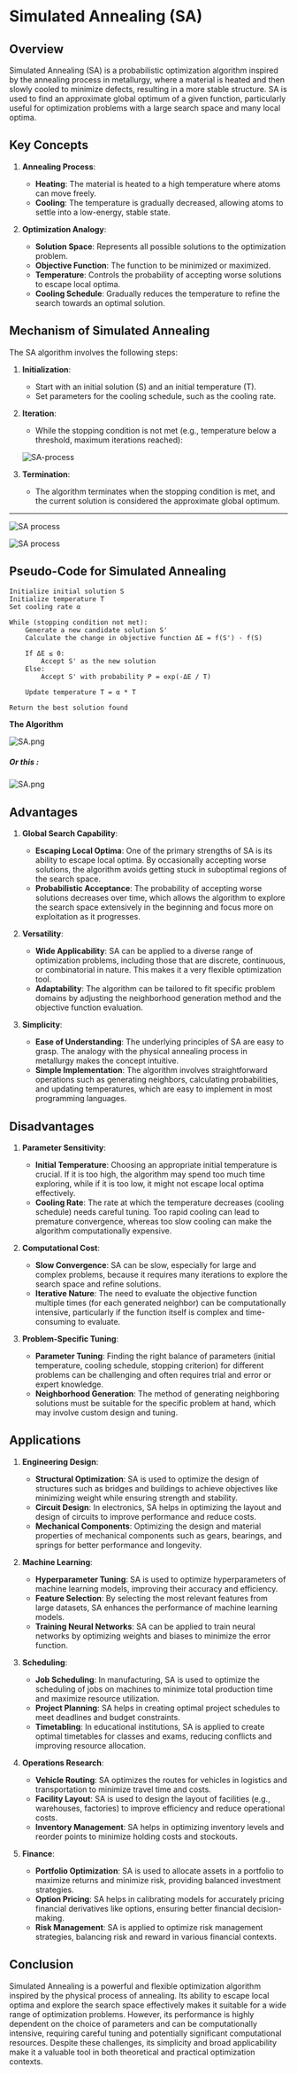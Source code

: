 # Simulated Annealing (SA)

## Overview

Simulated Annealing (SA) is a probabilistic optimization algorithm inspired by the annealing process in metallurgy, where a material is heated and then slowly cooled to minimize defects, resulting in a more stable structure. SA is used to find an approximate global optimum of a given function, particularly useful for optimization problems with a large search space and many local optima.

## Key Concepts

1. **Annealing Process**:
   - **Heating**: The material is heated to a high temperature where atoms can move freely.
   - **Cooling**: The temperature is gradually decreased, allowing atoms to settle into a low-energy, stable state.

2. **Optimization Analogy**:
   - **Solution Space**: Represents all possible solutions to the optimization problem.
   - **Objective Function**: The function to be minimized or maximized.
   - **Temperature**: Controls the probability of accepting worse solutions to escape local optima.
   - **Cooling Schedule**: Gradually reduces the temperature to refine the search towards an optimal solution.

## Mechanism of Simulated Annealing

The SA algorithm involves the following steps:

1. **Initialization**:
   - Start with an initial solution \(S\) and an initial temperature \(T\).
   - Set parameters for the cooling schedule, such as the cooling rate.

2. **Iteration**:
   - While the stopping condition is not met (e.g., temperature below a threshold, maximum iterations reached):

    ![SA-process](imgs/SA-process.png)

3. **Termination**:
   - The algorithm terminates when the stopping condition is met, and the current solution is considered the approximate global optimum.

---

   ![SA process](imgs/3.png)

   ![SA process](imgs/psodo.webp)

## Pseudo-Code for Simulated Annealing

```pseudo
Initialize initial solution S
Initialize temperature T
Set cooling rate α

While (stopping condition not met):
    Generate a new candidate solution S'
    Calculate the change in objective function ΔE = f(S') - f(S)
    
    If ΔE ≤ 0:
        Accept S' as the new solution
    Else:
        Accept S' with probability P = exp(-ΔE / T)
    
    Update temperature T = α * T

Return the best solution found
```

**The Algorithm**

![SA.png](imgs/4.png)

##### Or this :

![SA.png](imgs/flowchart.webp)

## Advantages

1. **Global Search Capability**:
   - **Escaping Local Optima**: One of the primary strengths of SA is its ability to escape local optima. By occasionally accepting worse solutions, the algorithm avoids getting stuck in suboptimal regions of the search space.
   - **Probabilistic Acceptance**: The probability of accepting worse solutions decreases over time, which allows the algorithm to explore the search space extensively in the beginning and focus more on exploitation as it progresses.

2. **Versatility**:
   - **Wide Applicability**: SA can be applied to a diverse range of optimization problems, including those that are discrete, continuous, or combinatorial in nature. This makes it a very flexible optimization tool.
   - **Adaptability**: The algorithm can be tailored to fit specific problem domains by adjusting the neighborhood generation method and the objective function evaluation.

3. **Simplicity**:
   - **Ease of Understanding**: The underlying principles of SA are easy to grasp. The analogy with the physical annealing process in metallurgy makes the concept intuitive.
   - **Simple Implementation**: The algorithm involves straightforward operations such as generating neighbors, calculating probabilities, and updating temperatures, which are easy to implement in most programming languages.

## Disadvantages

1. **Parameter Sensitivity**:
   - **Initial Temperature**: Choosing an appropriate initial temperature is crucial. If it is too high, the algorithm may spend too much time exploring, while if it is too low, it might not escape local optima effectively.
   - **Cooling Rate**: The rate at which the temperature decreases (cooling schedule) needs careful tuning. Too rapid cooling can lead to premature convergence, whereas too slow cooling can make the algorithm computationally expensive.

2. **Computational Cost**:
   - **Slow Convergence**: SA can be slow, especially for large and complex problems, because it requires many iterations to explore the search space and refine solutions.
   - **Iterative Nature**: The need to evaluate the objective function multiple times (for each generated neighbor) can be computationally intensive, particularly if the function itself is complex and time-consuming to evaluate.

3. **Problem-Specific Tuning**:
   - **Parameter Tuning**: Finding the right balance of parameters (initial temperature, cooling schedule, stopping criterion) for different problems can be challenging and often requires trial and error or expert knowledge.
   - **Neighborhood Generation**: The method of generating neighboring solutions must be suitable for the specific problem at hand, which may involve custom design and tuning.

## Applications

1. **Engineering Design**:
   - **Structural Optimization**: SA is used to optimize the design of structures such as bridges and buildings to achieve objectives like minimizing weight while ensuring strength and stability.
   - **Circuit Design**: In electronics, SA helps in optimizing the layout and design of circuits to improve performance and reduce costs.
   - **Mechanical Components**: Optimizing the design and material properties of mechanical components such as gears, bearings, and springs for better performance and longevity.

2. **Machine Learning**:
   - **Hyperparameter Tuning**: SA is used to optimize hyperparameters of machine learning models, improving their accuracy and efficiency.
   - **Feature Selection**: By selecting the most relevant features from large datasets, SA enhances the performance of machine learning models.
   - **Training Neural Networks**: SA can be applied to train neural networks by optimizing weights and biases to minimize the error function.

3. **Scheduling**:
   - **Job Scheduling**: In manufacturing, SA is used to optimize the scheduling of jobs on machines to minimize total production time and maximize resource utilization.
   - **Project Planning**: SA helps in creating optimal project schedules to meet deadlines and budget constraints.
   - **Timetabling**: In educational institutions, SA is applied to create optimal timetables for classes and exams, reducing conflicts and improving resource allocation.

4. **Operations Research**:
   - **Vehicle Routing**: SA optimizes the routes for vehicles in logistics and transportation to minimize travel time and costs.
   - **Facility Layout**: SA is used to design the layout of facilities (e.g., warehouses, factories) to improve efficiency and reduce operational costs.
   - **Inventory Management**: SA helps in optimizing inventory levels and reorder points to minimize holding costs and stockouts.

5. **Finance**:
   - **Portfolio Optimization**: SA is used to allocate assets in a portfolio to maximize returns and minimize risk, providing balanced investment strategies.
   - **Option Pricing**: SA helps in calibrating models for accurately pricing financial derivatives like options, ensuring better financial decision-making.
   - **Risk Management**: SA is applied to optimize risk management strategies, balancing risk and reward in various financial contexts.

## Conclusion

Simulated Annealing is a powerful and flexible optimization algorithm inspired by the physical process of annealing. Its ability to escape local optima and explore the search space effectively makes it suitable for a wide range of optimization problems. However, its performance is highly dependent on the choice of parameters and can be computationally intensive, requiring careful tuning and potentially significant computational resources. Despite these challenges, its simplicity and broad applicability make it a valuable tool in both theoretical and practical optimization contexts.